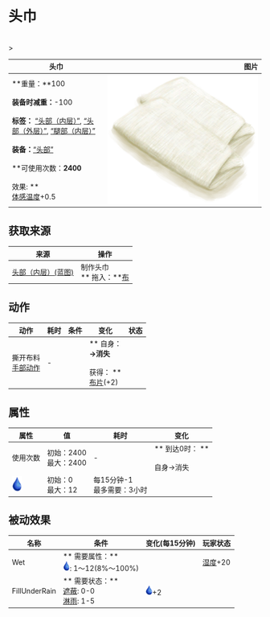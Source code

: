 # 头巾  
>   
<br>  
>   
  
  头巾  |   图片   
 ----  |  ----:   
 **重量：**100<br><br>**装备时减重：**-100<br><br>**标签：**	[“头部（内层）”](tag_InnerHead.md), [“头部（外层）”](tag_OuterHead.md), [“腿部（内层）”](tag_Clothing.md)<br><br>**装备：**[“头部”](eTag_Head.md)<br><br>**可使用次数：**2400<br><br>** 效果: **<br>[体感温度](TemperaturePerceived.md)+0.5  |  <img decoding="async" src="Sprite/Footwraps.png" href="a.md" style="max-width:300px;max-height:300px;">   
  
## 获取来源  
来源  |  操作  
----  |  ----  
[头部（内层）(蓝图)](InnerHeadBlueprint.md)  |  制作头巾<br>** 拖入：**[布](Cloth.md)  
## 动作  
动作  |  耗时  |  条件  |  变化  |  状态  
----  |  ----  |  ----  |  ----  |  ----  
撕开布料<br>[手部动作](HandAction.md)  |  -  |    |  ** 自身：**<br>→消失<br><br>** 获得： **<br>  [布片](ClothSmall.md)(+2)<br>  |    
## 属性   
属性  |  值  |  耗时  |  变化  
----  |  ----  |  ----  |  ----  
使用次数  |  初始：2400<br>最大：2400  |  -  |  ** 到达0时： **<br><br>自身→消失  
<img decoding="async" src="Sprite/Thirst.png" href="a.md" style="max-width:30px;max-height:30px;">  |  初始：0<br>最大：12  |  每15分钟-1<br>最多需要：3小时  |    
## 被动效果  
名称  |  条件  |  变化(每15分钟)  |  玩家状态  
----  |  ----  |  ----  |  ----  
Wet  |  ** 需要属性：**<br><img decoding="async" src="Sprite/Thirst.png" href="a.md" style="max-width:20px;max-height:20px;">: 1～12(8%～100%)  |    |  [湿度](Wetness.md)+20  
FillUnderRain  |  ** 需要状态：**<br>[遮蔽](Sheltered.md): 0-0<br>[淋雨](RainExposure.md): 1-5  |  <img decoding="async" src="Sprite/Thirst.png" href="a.md" style="max-width:20px;max-height:20px;">+2  |    


<script>document.title="头巾 - 卡牌生存百科 Card Survival Wiki";</script>